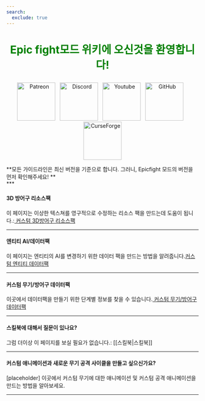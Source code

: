 ```yaml
---
search:
  exclude: true
---
```

# <p style="text-align: center;"><span style="color:green;">**Epic fight모드 위키에 오신것을 환영합니다!**</span></p>


<p style="text-align: center;"><a title="Patreon" href="https://www.patreon.com/bePatron?u=53051224" target="_blank" rel="noopener noreferrer"><img src="https://github.com/Yesssssman/epicfightmod/assets/77132244/7c517b51-581a-48dc-9130-aaad326dbcb4" alt="Patreon" width="100" height="100" /></a>&nbsp; &nbsp;<a title="Discord" href="https://discord.com/invite/NbAJwj8RHg" target="_blank" rel="noopener noreferrer"><img src="https://github.com/Yesssssman/epicfightmod/assets/77132244/f3358cb9-f3cd-46e7-9ed0-a90bc2b1b188" alt="Discord" width="100" height="100" /></a>&nbsp; &nbsp;<a title="YouTube" href="https://www.youtube.com/@yesman4100" target="_blank" rel="noopener noreferrer"><img src="https://github.com/Yesssssman/epicfightmod/assets/77132244/3f2de855-e926-4eb9-a20c-4c6f44828250" alt="Youtube" width="100" height="100" /></a>&nbsp; &nbsp;<a title="GitHub" href="https://github.com/Yesssssman/epicfightmod/" target="_blank" rel="noopener noreferrer"><img src="https://github.com/Yesssssman/epicfightmod/assets/77132244/23220c47-c1e5-4e2b-82aa-876a86d7ed1a" alt="GitHub" width="100" height="100" /></a>&nbsp; &nbsp;<a title="CurseForge" href="https://www.curseforge.com/minecraft/mc-mods/epic-fight-mod" target="_blank" rel="noopener noreferrer"><img src="https://github.com/Yesssssman/epicfightmod/assets/77132244/3fcda922-a1d2-475a-ba30-d8f5cd88ff3e" alt="CurseForge" width="100" height="100" /></a></p>
**모든 가이드라인은 최신 버전을 기준으로 합니다. 그러니, Epicfight 모드의 버전을 먼저 확인해주세요! ** <br>
***

#### 3D 방어구 리소스팩

이 페이지는 이상한 텍스쳐를 영구적으로 수정하는 리소스 팩을 만드는데 도움이 됩니다.:[ 커스텀 3D방어구 리소스팩](Armor/3Darmor_page1)

***

#### 엔티티 AI/데이터팩

이 페이지는 엔티티의 AI를 변경하기 위한 데이터 팩을 만드는 방법을 알려줍니다.[커스텀 엔티티 데이터팩](Guides/page1)
***

#### 커스텀 무기/방어구 데이터팩

이곳에서 데이터팩을 만들기 위한 단계별 정보를 찾을 수 있습니다.[ 커스텀 무기/방어구 데이터팩](Guides/page2)

***

#### 스킬북에 대해서 질문이 있나요?

그럼 더이상 이 페이지를 보실 필요가 없습니다.: [[스킬북|스킬북]]

***

#### 커스텀 애니메이션과 새로운 무기 공격 사이클을 만들고 싶으신가요?

[placeholder] 이곳에서 커스텀 무기에 대한 애니메이션 및 커스텀 공격 애니메이션을 만드는 방법을 알아보세요.

***

